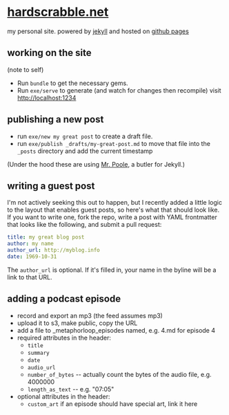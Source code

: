# [hardscrabble.net](http://hardscrabble.net)

my personal site. powered by [jekyll](http://jekyllrb.com/) and hosted on
[github pages](http://pages.github.com/)

## working on the site

(note to self)

* Run `bundle` to get the necessary gems.
* Run `exe/serve` to generate (and watch for changes then recompile) visit <http://localhost:1234>

## publishing a new post

* run `exe/new my great post` to create a draft file.
* run `exe/publish _drafts/my-great-post.md` to move that file into the `_posts`
directory and add the current timestamp

(Under the hood these are using [Mr. Poole][poole], a butler for Jekyll.)

[poole]: https://github.com/mmcclimon/mr_poole

## writing a guest post

I'm not actively seeking this out to happen, but I recently added a little logic
to the layout that enables guest posts, so here's what that should look like. If
you want to write one, fork the repo, write a post with YAML frontmatter that
looks like the following, and submit a pull request:

```yaml
title: my great blog post
author: my name
author_url: http://myblog.info
date: 1969-10-31
```

The `author_url` is optional. If it's filled in, your name in the byline will be
a link to that URL.

## adding a podcast episode

* record and export an mp3 (the feed assumes mp3)
* upload it to s3, make public, copy the URL
* add a file to _metaphorloop_episodes named, e.g. 4.md for episode 4
* required attributes in the header:
  * `title`
  * `summary`
  * `date`
  * `audio_url`
  * `number_of_bytes` -- actually count the bytes of the audio file, e.g. 4000000
  * `length_as_text` -- e.g. "07:05"
* optional attributes in the header:
  * `custom_art` if an episode should have special art, link it here


